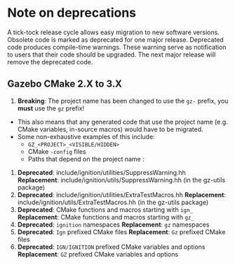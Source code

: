# Note on deprecations
A tick-tock release cycle allows easy migration to new software versions.
Obsolete code is marked as deprecated for one major release.
Deprecated code produces compile-time warnings. These warning serve as
notification to users that their code should be upgraded. The next major
release will remove the deprecated code.

## Gazebo CMake 2.X to 3.X

1. **Breaking**: The project name has been changed to use the `gz-` prefix, you **must** use the `gz` prefix!
  * This also means that any generated code that use the project name (e.g. CMake variables, in-source macros) would have to be migrated.
  * Some non-exhaustive examples of this include:
    * `GZ_<PROJECT>_<VISIBLE/HIDDEN>`
    * CMake `-config` files
    * Paths that depend on the project name
:
1. **Deprecated**: include/ignition/utilities/SuppressWarning.hh
    **Replacement**: include/ignition/utils/SuppressWarning.hh
                     (in the gz-utils package)
1. **Deprecated**: include/ignition/utilities/ExtraTestMacros.hh
    **Replacement**: include/ignition/utils/ExtraTestMacros.hh
                     (in the gz-utils package)
1. **Deprecated**: CMake functions and macros starting with `ign_`
    **Replacement**: CMake functions and macros starting with `gz_`
1. **Deprecated**: `ignition` namespaces
    **Replacement**: `gz` namespaces
1. **Deprecated**: `Ign` prefixed CMake files
    **Replacement**: `Gz` prefixed CMake files
1. **Deprecated**: `IGN/IGNITION` prefixed CMake variables and options
    **Replacement**: `GZ` prefixed CMake variables and options

